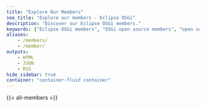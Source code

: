 ```yaml
---
title: "Explore Our Members"
seo_title: "Explore our members - Eclipse OSGi"
description: "Discover our Eclipse OSGi members."
keywords: ["Eclipse OSGi members", "OSGi open source members", "open source OSGi"]
aliases:
    - /members/
    - /member/
outputs:
    - HTML
    - JSON
    - RSS
hide_sidebar: true
container: "container-fluid container"
---
```


{{< all-members >}}